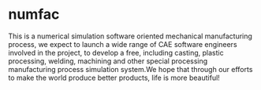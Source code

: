 # numfac
This is a  numerical simulation software oriented mechanical manufacturing process, we expect to launch a wide range of CAE software engineers involved in the project, to develop a free, including casting, plastic processing, welding, machining and other special processing manufacturing process simulation system.We hope that through our efforts to make the world produce better products, life is more beautiful!
